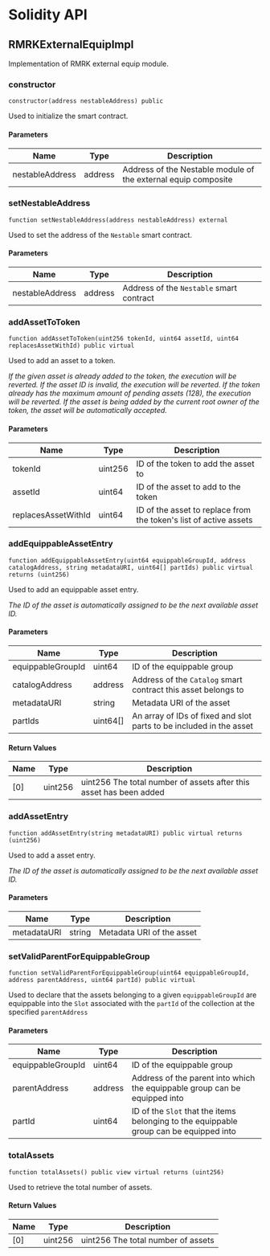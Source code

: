 # Solidity API

## RMRKExternalEquipImpl

Implementation of RMRK external equip module.

### constructor

```solidity
constructor(address nestableAddress) public
```

Used to initialize the smart contract.

#### Parameters

| Name | Type | Description |
| ---- | ---- | ----------- |
| nestableAddress | address | Address of the Nestable module of the external equip composite |

### setNestableAddress

```solidity
function setNestableAddress(address nestableAddress) external
```

Used to set the address of the `Nestable` smart contract.

#### Parameters

| Name | Type | Description |
| ---- | ---- | ----------- |
| nestableAddress | address | Address of the `Nestable` smart contract |

### addAssetToToken

```solidity
function addAssetToToken(uint256 tokenId, uint64 assetId, uint64 replacesAssetWithId) public virtual
```

Used to add an asset to a token.

_If the given asset is already added to the token, the execution will be reverted.
If the asset ID is invalid, the execution will be reverted.
If the token already has the maximum amount of pending assets (128), the execution will be
 reverted.
If the asset is being added by the current root owner of the token, the asset will be automatically
 accepted._

#### Parameters

| Name | Type | Description |
| ---- | ---- | ----------- |
| tokenId | uint256 | ID of the token to add the asset to |
| assetId | uint64 | ID of the asset to add to the token |
| replacesAssetWithId | uint64 | ID of the asset to replace from the token's list of active assets |

### addEquippableAssetEntry

```solidity
function addEquippableAssetEntry(uint64 equippableGroupId, address catalogAddress, string metadataURI, uint64[] partIds) public virtual returns (uint256)
```

Used to add an equippable asset entry.

_The ID of the asset is automatically assigned to be the next available asset ID._

#### Parameters

| Name | Type | Description |
| ---- | ---- | ----------- |
| equippableGroupId | uint64 | ID of the equippable group |
| catalogAddress | address | Address of the `Catalog` smart contract this asset belongs to |
| metadataURI | string | Metadata URI of the asset |
| partIds | uint64[] | An array of IDs of fixed and slot parts to be included in the asset |

#### Return Values

| Name | Type | Description |
| ---- | ---- | ----------- |
| [0] | uint256 | uint256 The total number of assets after this asset has been added |

### addAssetEntry

```solidity
function addAssetEntry(string metadataURI) public virtual returns (uint256)
```

Used to add a asset entry.

_The ID of the asset is automatically assigned to be the next available asset ID._

#### Parameters

| Name | Type | Description |
| ---- | ---- | ----------- |
| metadataURI | string | Metadata URI of the asset |

### setValidParentForEquippableGroup

```solidity
function setValidParentForEquippableGroup(uint64 equippableGroupId, address parentAddress, uint64 partId) public virtual
```

Used to declare that the assets belonging to a given `equippableGroupId` are equippable into the `Slot`
 associated with the `partId` of the collection at the specified `parentAddress`

#### Parameters

| Name | Type | Description |
| ---- | ---- | ----------- |
| equippableGroupId | uint64 | ID of the equippable group |
| parentAddress | address | Address of the parent into which the equippable group can be equipped into |
| partId | uint64 | ID of the `Slot` that the items belonging to the equippable group can be equipped into |

### totalAssets

```solidity
function totalAssets() public view virtual returns (uint256)
```

Used to retrieve the total number of assets.

#### Return Values

| Name | Type | Description |
| ---- | ---- | ----------- |
| [0] | uint256 | uint256 The total number of assets |

